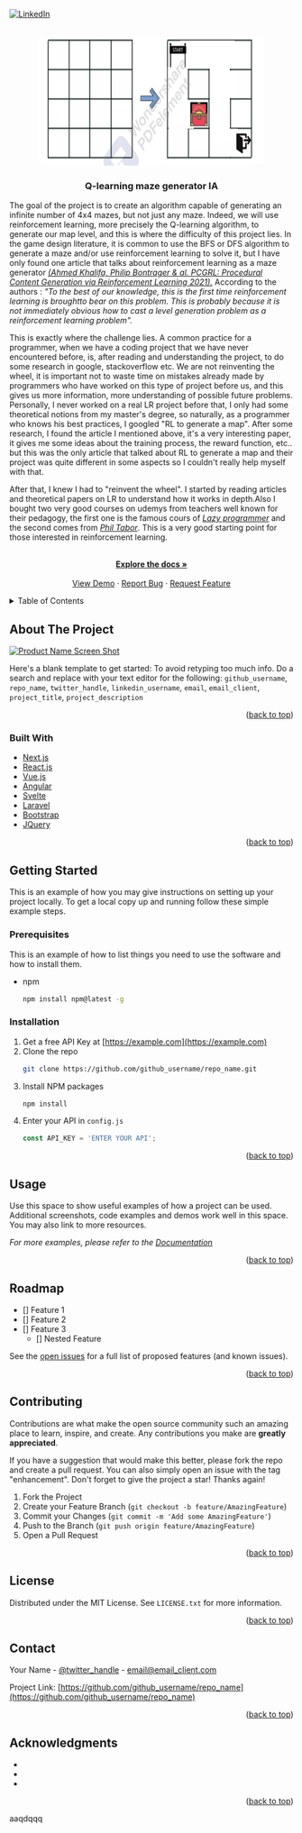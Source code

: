 <div id="top"></div>
<!--
*** Thanks for checking out the Best-README-Template. If you have a suggestion
*** that would make this better, please fork the repo and create a pull request
*** or simply open an issue with the tag "enhancement".
*** Don't forget to give the project a star!
*** Thanks again! Now go create something AMAZING! :D
-->



<!-- PROJECT SHIELDS -->
<!--
*** I'm using markdown "reference style" links for readability.
*** Reference links are enclosed in brackets [ ] instead of parentheses ( ).
*** See the bottom of this document for the declaration of the reference variables
*** for contributors-url, forks-url, etc. This is an optional, concise syntax you may use.
*** https://www.markdownguide.org/basic-syntax/#reference-style-links
-->

[![LinkedIn][linkedin-shield]][linkedin-url]



<!-- PROJECT LOGO -->
<br />
<div align="center">
  <a href="https://github.com/AmT42/map_generator">
    <img src="maze_image.png" alt="Logo" width="400" height="230">
  </a>

<h3 align="center">Q-learning maze generator IA</h3>

  <p align="left">
    The goal of the project is to create an algorithm capable of generating an infinite number of 4x4 mazes, but not just any maze. Indeed, we will use reinforcement learning, more precisely the Q-learning algorithm, to generate our map level, and this is where the difficulty of this project lies. In the game design literature, it is common to use the BFS or DFS algorithm to generate a maze and/or use reinforcement learning to solve it, but I have only found one article that talks about reinforcement learning as a maze  generator <a href="https://arxiv.org/pdf/2001.09212.pdf"><i>(Ahmed Khalifa, Philip Bontrager & al. PCGRL: Procedural Content Generation via Reinforcement Learning 2021).</i></a> According to the authors : <i>"To the best of our knowledge, this is the first time reinforcement learning is broughtto bear on this problem. This is probably because it is not immediately obvious how to cast a level generation problem as a reinforcement learning problem".</i>  
<p align ="left">This is exactly where the challenge lies. A common practice for a programmer, when we have a coding project that we have never encountered before, is, after reading and understanding the project, to do some research in google, stackoverflow etc. We are not reinventing the wheel, it is important not to waste time on mistakes already made by programmers who have worked on this type of project before us, and this gives us more information, more understanding of possible future problems. Personally, I never worked on a real LR project before that, I only had some theoretical notions from my master's degree, so naturally, as a programmer who knows his best practices, I googled "RL to generate a map". After some research, I found the article I mentioned above, it's a very interesting paper, it gives me some ideas about the training process, the reward function, etc.. but this was the only article that talked about RL to generate a map and their project was quite different in some aspects so I couldn't really help myself with that.</p>
<p align="left">After that, I knew I had to "reinvent the wheel". I started by reading articles and theoretical papers on LR to understand how it works in depth.Also I bought two very good courses on udemys from teachers well known for their pedagogy, the first one is the famous cours of <a href="https://www.udemy.com/course/deep-reinforcement-learning-in-python/"><i>Lazy programmer</i></a> and the second comes from <a href="https://www.udemy.com/course/deep-q-learning-from-paper-to-code/"><i>Phil Tabor</i></a>. This is a very good starting point for those interested in reinforcement learning.</p>
    <br />
    <a href="https://github.com/AmT42/map_generator"><strong>Explore the docs »</strong></a>
    <br />
    <br />
    <a href="https://github.com/AmT42/map_generator">View Demo</a>
    ·
    <a href="https://github.com/AmT42/map_generator/issues">Report Bug</a>
    ·
    <a href="https://github.com/AmT42/map_generator/issues">Request Feature</a>
  </p>
</div>



<!-- TABLE OF CONTENTS -->
<details>
  <summary>Table of Contents</summary>
  <ol>
    <li>
      <a href="#about-the-project">About The Project</a>
      <ul>
        <li><a href="#built-with">Built With</a></li>
      </ul>
    </li>
    <li>
      <a href="#getting-started">Getting Started</a>
      <ul>
        <li><a href="#prerequisites">Prerequisites</a></li>
        <li><a href="#installation">Installation</a></li>
      </ul>
    </li>
    <li><a href="#usage">Usage</a></li>
    <li><a href="#roadmap">Roadmap</a></li>
    <li><a href="#contributing">Contributing</a></li>
    <li><a href="#license">License</a></li>
    <li><a href="#contact">Contact</a></li>
    <li><a href="#acknowledgments">Acknowledgments</a></li>
  </ol>
</details>



<!-- ABOUT THE PROJECT -->
## About The Project

[![Product Name Screen Shot][product-screenshot]](https://example.com)

Here's a blank template to get started: To avoid retyping too much info. Do a search and replace with your text editor for the following: `github_username`, `repo_name`, `twitter_handle`, `linkedin_username`, `email`, `email_client`, `project_title`, `project_description`

<p align="right">(<a href="#top">back to top</a>)</p>



### Built With

* [Next.js](https://nextjs.org/)
* [React.js](https://reactjs.org/)
* [Vue.js](https://vuejs.org/)
* [Angular](https://angular.io/)
* [Svelte](https://svelte.dev/)
* [Laravel](https://laravel.com)
* [Bootstrap](https://getbootstrap.com)
* [JQuery](https://jquery.com)

<p align="right">(<a href="#top">back to top</a>)</p>



<!-- GETTING STARTED -->
## Getting Started

This is an example of how you may give instructions on setting up your project locally.
To get a local copy up and running follow these simple example steps.

### Prerequisites

This is an example of how to list things you need to use the software and how to install them.
* npm
  ```sh
  npm install npm@latest -g
  ```

### Installation

1. Get a free API Key at [https://example.com](https://example.com)
2. Clone the repo
   ```sh
   git clone https://github.com/github_username/repo_name.git
   ```
3. Install NPM packages
   ```sh
   npm install
   ```
4. Enter your API in `config.js`
   ```js
   const API_KEY = 'ENTER YOUR API';
   ```

<p align="right">(<a href="#top">back to top</a>)</p>



<!-- USAGE EXAMPLES -->
## Usage

Use this space to show useful examples of how a project can be used. Additional screenshots, code examples and demos work well in this space. You may also link to more resources.

_For more examples, please refer to the [Documentation](https://example.com)_

<p align="right">(<a href="#top">back to top</a>)</p>



<!-- ROADMAP -->
## Roadmap

- [] Feature 1
- [] Feature 2
- [] Feature 3
    - [] Nested Feature

See the [open issues](https://github.com/github_username/repo_name/issues) for a full list of proposed features (and known issues).

<p align="right">(<a href="#top">back to top</a>)</p>



<!-- CONTRIBUTING -->
## Contributing

Contributions are what make the open source community such an amazing place to learn, inspire, and create. Any contributions you make are **greatly appreciated**.

If you have a suggestion that would make this better, please fork the repo and create a pull request. You can also simply open an issue with the tag "enhancement".
Don't forget to give the project a star! Thanks again!

1. Fork the Project
2. Create your Feature Branch (`git checkout -b feature/AmazingFeature`)
3. Commit your Changes (`git commit -m 'Add some AmazingFeature'`)
4. Push to the Branch (`git push origin feature/AmazingFeature`)
5. Open a Pull Request

<p align="right">(<a href="#top">back to top</a>)</p>



<!-- LICENSE -->
## License

Distributed under the MIT License. See `LICENSE.txt` for more information.

<p align="right">(<a href="#top">back to top</a>)</p>



<!-- CONTACT -->
## Contact

Your Name - [@twitter_handle](https://twitter.com/twitter_handle) - email@email_client.com

Project Link: [https://github.com/github_username/repo_name](https://github.com/github_username/repo_name)

<p align="right">(<a href="#top">back to top</a>)</p>



<!-- ACKNOWLEDGMENTS -->
## Acknowledgments

* []()
* []()
* []()

<p align="right">(<a href="#top">back to top</a>)</p>

aaqdqqq
<!-- MARKDOWN LINKS & IMAGES -->
<!-- https://www.markdownguide.org/basic-syntax/#reference-style-links -->
[contributors-shield]: https://img.shields.io/github/contributors/github_username/repo_name.svg?style=for-the-badge
[contributors-url]: https://github.com/github_username/repo_name/graphs/contributors
[forks-shield]: https://img.shields.io/github/forks/github_username/repo_name.svg?style=for-the-badge
[forks-url]: https://github.com/github_username/repo_name/network/members
[stars-shield]: https://img.shields.io/github/stars/github_username/repo_name.svg?style=for-the-badge
[stars-url]: https://github.com/github_username/repo_name/stargazers
[issues-shield]: https://img.shields.io/github/issues/github_username/repo_name.svg?style=for-the-badge
[issues-url]: https://github.com/github_username/repo_name/issues
[license-shield]: https://img.shields.io/github/license/github_username/repo_name.svg?style=for-the-badge
[license-url]: https://github.com/github_username/repo_name/blob/master/LICENSE.txt
[linkedin-shield]: https://img.shields.io/badge/-LinkedIn-black.svg?style=for-the-badge&logo=linkedin&colorB=555
[linkedin-url]: https://linkedin.com/in/linkedin_username
[product-screenshot]: images/screenshot.png
